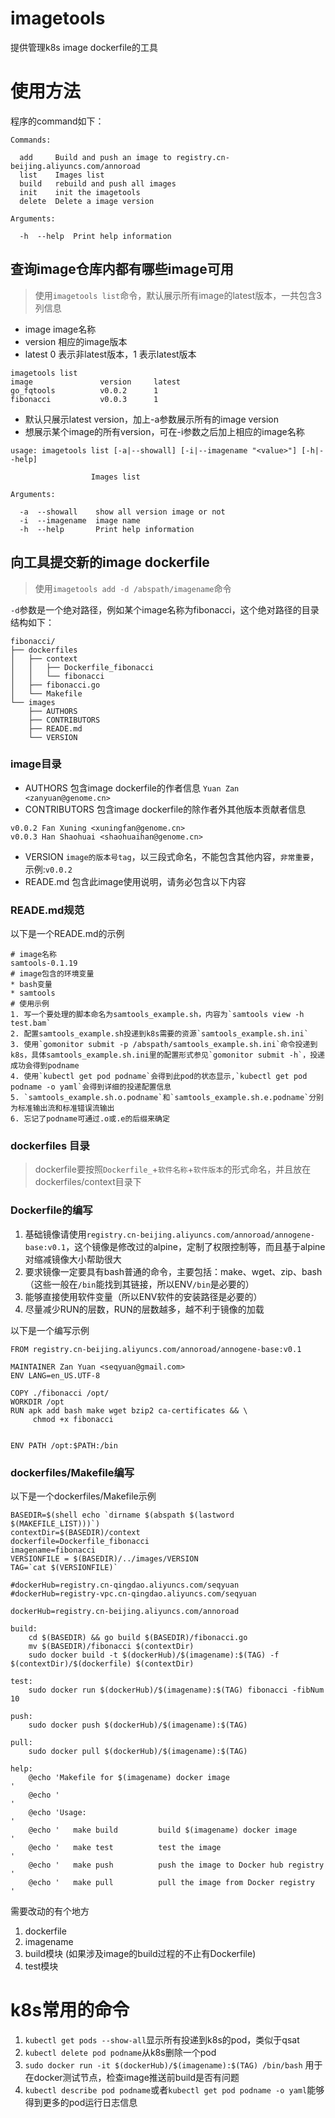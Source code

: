 # imagetools
提供管理k8s image dockerfile的工具

# 使用方法
程序的command如下：

```
Commands:

  add     Build and push an image to registry.cn-beijing.aliyuncs.com/annoroad
  list    Images list
  build   rebuild and push all images
  init    init the imagetools
  delete  Delete a image version

Arguments:

  -h  --help  Print help information
```

## 查询image仓库内都有哪些image可用
> 使用`imagetools list`命令，默认展示所有image的latest版本，一共包含3列信息

* image image名称
* version 相应的image版本
* latest 0 表示非latest版本，1 表示latest版本

```
imagetools list
image            	version   	latest
go_fqtools       	v0.0.2    	1
fibonacci        	v0.0.3    	1
```

* 默认只展示latest version，加上-a参数展示所有的image version
* 想展示某个image的所有version，可在-i参数之后加上相应的image名称

```
usage: imagetools list [-a|--showall] [-i|--imagename "<value>"] [-h|--help]

                  Images list

Arguments:

  -a  --showall    show all version image or not
  -i  --imagename  image name
  -h  --help       Print help information
```

## 向工具提交新的image dockerfile
> 使用`imagetools add -d /abspath/imagename`命令

`-d`参数是一个绝对路径，例如某个image名称为fibonacci，这个绝对路径的目录结构如下：

```
fibonacci/
├── dockerfiles
│   ├── context
│   │   ├── Dockerfile_fibonacci
│   │   └── fibonacci
│   ├── fibonacci.go
│   └── Makefile
└── images
    ├── AUTHORS
    ├── CONTRIBUTORS
    ├── READE.md
    └── VERSION
```

### image目录
* AUTHORS 包含image dockerfile的作者信息
`Yuan Zan <zanyuan@genome.cn>`
* CONTRIBUTORS 包含image dockerfile的除作者外其他版本贡献者信息
```
v0.0.2 Fan Xuning <xuningfan@genome.cn>
v0.0.3 Han Shaohuai <shaohuaihan@genome.cn>
```
* VERSION `image的版本号tag`，以三段式命名，不能包含其他内容，`非常重要`，示例:`v0.0.2`
* READE.md 包含此image使用说明，请务必包含以下内容
### READE.md规范

以下是一个READE.md的示例
``` 
# image名称
samtools-0.1.19
# image包含的环境变量
* bash变量
* samtools
# 使用示例
1. 写一个要处理的脚本命名为samtools_example.sh，内容为`samtools view -h test.bam`
2. 配置samtools_example.sh投递到k8s需要的资源`samtools_example.sh.ini`
3. 使用`gomonitor submit -p /abspath/samtools_example.sh.ini`命令投递到k8s，具体samtools_example.sh.ini里的配置形式参见`gomonitor submit -h`，投递成功会得到podname
4. 使用`kubectl get pod podname`会得到此pod的状态显示,`kubectl get pod podname -o yaml`会得到详细的投递配置信息
5. `samtools_example.sh.o.podname`和`samtools_example.sh.e.podname`分别为标准输出流和标准错误流输出
6. 忘记了podname可通过.o或.e的后缀来确定
```
### dockerfiles 目录
>dockerfile要按照`Dockerfile_`+`软件名称`+`软件版本`的形式命名，并且放在dockerfiles/context目录下

### Dockerfile的编写
1. 基础镜像请使用`registry.cn-beijing.aliyuncs.com/annoroad/annogene-base:v0.1`，这个镜像是修改过的alpine，定制了权限控制等，而且基于alpine对缩减镜像大小帮助很大
2. 要求镜像一定要具有bash普通的命令，主要包括：make、wget、zip、bash（这些一般在`/bin`能找到其链接，所以ENV`/bin`是必要的）
3. 能够直接使用软件变量（所以ENV软件的安装路径是必要的）
4. 尽量减少RUN的层数，RUN的层数越多，越不利于镜像的加载

以下是一个编写示例
```
FROM registry.cn-beijing.aliyuncs.com/annoroad/annogene-base:v0.1

MAINTAINER Zan Yuan <seqyuan@gmail.com>
ENV LANG=en_US.UTF-8

COPY ./fibonacci /opt/
WORKDIR /opt
RUN apk add bash make wget bzip2 ca-certificates && \
	 chmod +x fibonacci


ENV PATH /opt:$PATH:/bin
```
### dockerfiles/Makefile编写
以下是一个dockerfiles/Makefile示例

```
BASEDIR=$(shell echo `dirname $(abspath $(lastword $(MAKEFILE_LIST)))`)
contextDir=$(BASEDIR)/context
dockerfile=Dockerfile_fibonacci
imagename=fibonacci
VERSIONFILE = $(BASEDIR)/../images/VERSION
TAG=`cat $(VERSIONFILE)`

#dockerHub=registry.cn-qingdao.aliyuncs.com/seqyuan
#dockerHub=registry-vpc.cn-qingdao.aliyuncs.com/seqyuan

dockerHub=registry.cn-beijing.aliyuncs.com/annoroad

build:
	cd $(BASEDIR) && go build $(BASEDIR)/fibonacci.go
	mv $(BASEDIR)/fibonacci $(contextDir)
	sudo docker build -t $(dockerHub)/$(imagename):$(TAG) -f $(contextDir)/$(dockerfile) $(contextDir)

test:
	sudo docker run $(dockerHub)/$(imagename):$(TAG) fibonacci -fibNum 10

push:
	sudo docker push $(dockerHub)/$(imagename):$(TAG)

pull:
	sudo docker pull $(dockerHub)/$(imagename):$(TAG)

help:
	@echo 'Makefile for $(imagename) docker image                       '
	@echo '                                                             '
	@echo 'Usage:                                                       '
	@echo '   make build         build $(imagename) docker image        '
	@echo '   make test          test the image                         '
	@echo '   make push          push the image to Docker hub registry  '
	@echo '   make pull          pull the image from Docker registry    '
```

需要改动的有个地方
1. dockerfile
2. imagename
3. build模块 (如果涉及image的build过程的不止有Dockerfile)
4. test模块

# k8s常用的命令
1. `kubectl get pods --show-all`显示所有投递到k8s的pod，类似于qsat
2. `kubectl delete pod podname`从k8s删除一个pod
3. `sudo docker run -it $(dockerHub)/$(imagename):$(TAG) /bin/bash` 用于在docker测试节点，检查image推送前build是否有问题
4. `kubectl describe pod podname`或者`kubectl get pod podname -o yaml`能够得到更多的pod运行日志信息

